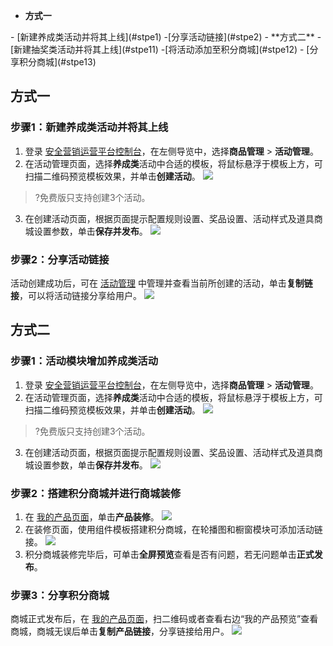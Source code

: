 - **方式一**
<dx-steps>
- [新建养成类活动并将其上线](#stpe1)
-[分享活动链接](#stpe2)
</dx-steps>
- **方式二**
<dx-steps>
-[新建抽奖类活动并将其上线](#stpe11)
-[将活动添加至积分商城](#stpe12)
- [分享积分商城](#stpe13)
</dx-steps>

## 方式一
### 步骤1：新建养成类活动并将其上线[](id:stpe1)
1. 登录 [安全营销运营平台控制台](https://console.cloud.tencent.com/smop/data/mallUser)，在左侧导览中，选择**商品管理** > **活动管理**。
2. 在活动管理页面，选择**养成类**活动中合适的模板，将鼠标悬浮于模板上方，可扫描二维码预览模板效果，并单击**创建活动**。
![](https://qcloudimg.tencent-cloud.cn/raw/6f4e18bb3b04ef8b48b5110f89d864b2.png)
>?免费版只支持创建3个活动。
3. 在创建活动页面，根据页面提示配置规则设置、奖品设置、活动样式及道具商城设置参数，单击**保存并发布**。
![](https://qcloudimg.tencent-cloud.cn/raw/42e6ad1e04fd88f17b0f7a5f577ffc2a.png)

### 步骤2：分享活动链接[](id:stpe2)
活动创建成功后，可在 [活动管理](https://console.cloud.tencent.com/smop/mall/act_manager) 中管理并查看当前所创建的活动，单击**复制链接**，可以将活动链接分享给用户。
![](https://qcloudimg.tencent-cloud.cn/raw/91b069cc0db561a15ea48fe88e8c38fd.png)

## 方式二
### 步骤1：活动模块增加养成类活动[](id:stpe11)
1. 登录 [安全营销运营平台控制台](https://console.cloud.tencent.com/smop/data/mallUser)，在左侧导览中，选择**商品管理** > **活动管理**。
2. 在活动管理页面，选择**养成类**活动中合适的模板，将鼠标悬浮于模板上方，可扫描二维码预览模板效果，并单击**创建活动**。
![](https://qcloudimg.tencent-cloud.cn/raw/6f4e18bb3b04ef8b48b5110f89d864b2.png)
>?免费版只支持创建3个活动。
3. 在创建活动页面，根据页面提示配置规则设置、奖品设置、活动样式及道具商城设置参数，单击**保存并发布**。
![](https://qcloudimg.tencent-cloud.cn/raw/42e6ad1e04fd88f17b0f7a5f577ffc2a.png)


### 步骤2：搭建积分商城并进行商城装修[](id:stpe12)
1. 在 [我的产品页面](https://console.cloud.tencent.com/smop/mall/mall_front_page)，单击**产品装修**。
![](https://qcloudimg.tencent-cloud.cn/raw/66eb76773bf74be8b12d3c3d39fc5036.png)
2. 在装修页面，使用组件模板搭建积分商城，在轮播图和橱窗模块可添加活动链接。
![](https://qcloudimg.tencent-cloud.cn/raw/d387f5d503f40542fbf6d302d23573a4.png)
3. 积分商城装修完毕后，可单击**全屏预览**查看是否有问题，若无问题单击**正式发布**。

### 步骤3：分享积分商城[](id:stpe13)
商城正式发布后，在 [我的产品页面](https://console.cloud.tencent.com/smop/mall/mall_front_page)，扫二维码或者查看右边“我的产品预览”查看商城，商城无误后单击**复制产品链接**，分享链接给用户。
![](https://qcloudimg.tencent-cloud.cn/raw/1d9eb4c3c48874369aa91a4d46b80cfe.png)
